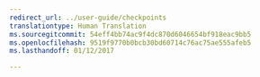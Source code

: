 ```yaml
---
redirect_url: ../user-guide/checkpoints
translationtype: Human Translation
ms.sourcegitcommit: 54eff4bb74ac9f4dc870d6046654bf918eac9bb5
ms.openlocfilehash: 9519f9770b0bcb30bd60714c76ac75ae555afeb5
ms.lasthandoff: 01/12/2017

---
```

